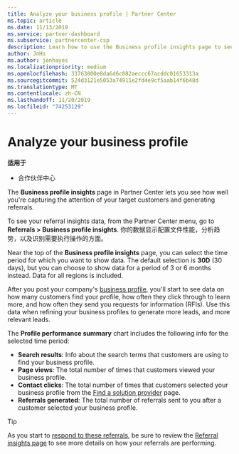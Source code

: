 ```yaml
---
title: Analyze your business profile | Partner Center
ms.topic: article
ms.date: 11/13/2019
ms.service: partner-dashboard
ms.subservice: partnercenter-csp
description: Learn how to use the Business profile insights page to see how well you're capturing the attention of your target customers and generating referrals.
author: JnHs
ms.author: jenhayes
ms.localizationpriority: medium
ms.openlocfilehash: 33763800e8da6d6c082aeccc67acddc01653313a
ms.sourcegitcommit: 524d3121e5053a74911e2fd4e9cf5aab14f6b48d
ms.translationtype: MT
ms.contentlocale: zh-CN
ms.lasthandoff: 11/20/2019
ms.locfileid: "74253129"
---
```

# <a name="analyze-your-business-profile"></a>Analyze your business profile
<!-- 
https://go.microsoft.com/fwlink/?linkid=849120
-->

**适用于**

- 合作伙伴中心

The **Business profile insights** page in Partner Center lets you see how well you're capturing the attention of your target customers and generating referrals.

To see your referral insights data, from the Partner Center menu, go to **Referrals > Business profile insights**. 你的数据显示配置文件性能，分析趋势，以及识别需要执行操作的方面。

Near the top of the **Business profile insights** page, you can select the time period for which you want to show data. The default selection is **30D** (30 days), but you can choose to show data for a period of 3 or 6 months instead. Data for all regions is included.

After you post your company's [business profile](create-a-marketing-profile.md), you'll start to see data on how many customers find your profile, how often they click through to learn more, and how often they send you requests for information (RFIs). Use this data when refining your business profiles to generate more leads, and more relevant leads.

The **Profile performance summary** chart includes the following info for the selected time period:

- **Search results**: Info about the search terms that customers are using to find your business profile.
- **Page views**: The total number of times that customers viewed your business profile.
- **Contact clicks**: The total number of times that customers selected your business profile from the [Find a solution provider](https://www.microsoft.com/solution-providers/home) page.
- **Referrals generated**: The total number of referrals sent to you after a customer selected your business profile.

> [!TIP]
> As you start to [respond to these referrals](responding-to-referrals.md), be sure to review the [Referral insights page](referral-insights.md) to see more details on how your referrals are performing.
